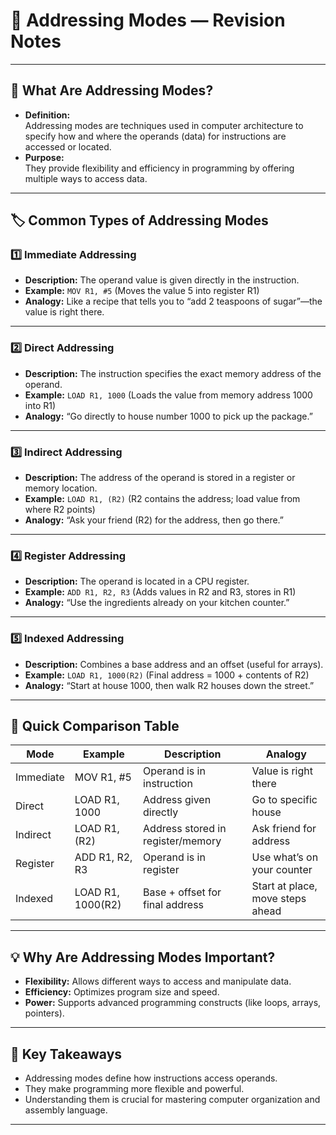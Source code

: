 # 🧭 Addressing Modes — Revision Notes

---

## 🔎 What Are Addressing Modes?

- **Definition:**  
  Addressing modes are techniques used in computer architecture to specify how and where the operands (data) for instructions are accessed or located.
- **Purpose:**  
  They provide flexibility and efficiency in programming by offering multiple ways to access data.

---

## 🏷️ Common Types of Addressing Modes

### 1️⃣ Immediate Addressing
- **Description:** The operand value is given directly in the instruction.
- **Example:** `MOV R1, #5` (Moves the value 5 into register R1)
- **Analogy:** Like a recipe that tells you to “add 2 teaspoons of sugar”—the value is right there.

---

### 2️⃣ Direct Addressing
- **Description:** The instruction specifies the exact memory address of the operand.
- **Example:** `LOAD R1, 1000` (Loads the value from memory address 1000 into R1)
- **Analogy:** “Go directly to house number 1000 to pick up the package.”

---

### 3️⃣ Indirect Addressing
- **Description:** The address of the operand is stored in a register or memory location.
- **Example:** `LOAD R1, (R2)` (R2 contains the address; load value from where R2 points)
- **Analogy:** “Ask your friend (R2) for the address, then go there.”

---

### 4️⃣ Register Addressing
- **Description:** The operand is located in a CPU register.
- **Example:** `ADD R1, R2, R3` (Adds values in R2 and R3, stores in R1)
- **Analogy:** “Use the ingredients already on your kitchen counter.”

---

### 5️⃣ Indexed Addressing
- **Description:** Combines a base address and an offset (useful for arrays).
- **Example:** `LOAD R1, 1000(R2)` (Final address = 1000 + contents of R2)
- **Analogy:** “Start at house 1000, then walk R2 houses down the street.”

---

## 📝 Quick Comparison Table

| Mode               | Example            | Description                             | Analogy                           |
|--------------------|-------------------|-----------------------------------------|-----------------------------------|
| Immediate          | MOV R1, #5        | Operand is in instruction               | Value is right there              |
| Direct             | LOAD R1, 1000     | Address given directly                  | Go to specific house              |
| Indirect           | LOAD R1, (R2)     | Address stored in register/memory       | Ask friend for address            |
| Register           | ADD R1, R2, R3    | Operand is in register                  | Use what’s on your counter        |
| Indexed            | LOAD R1, 1000(R2) | Base + offset for final address         | Start at place, move steps ahead  |

---

## 💡 Why Are Addressing Modes Important?

- **Flexibility:** Allows different ways to access and manipulate data.
- **Efficiency:** Optimizes program size and speed.
- **Power:** Supports advanced programming constructs (like loops, arrays, pointers).

---

## 🎯 Key Takeaways

- Addressing modes define how instructions access operands.
- They make programming more flexible and powerful.
- Understanding them is crucial for mastering computer organization and assembly language.

---